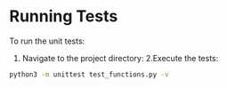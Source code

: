 # Running Tests

To run the unit tests:

1. Navigate to the project directory:
   2.Execute the tests:

```bash
python3 -m unittest test_functions.py -v
```
